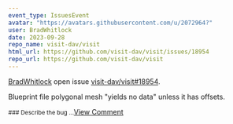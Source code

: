 ```yaml
---
event_type: IssuesEvent
avatar: "https://avatars.githubusercontent.com/u/2072964?"
user: BradWhitlock
date: 2023-09-28
repo_name: visit-dav/visit
html_url: https://github.com/visit-dav/visit/issues/18954
repo_url: https://github.com/visit-dav/visit
---
```


<a href='https://github.com/BradWhitlock' target='_blank'>BradWhitlock</a> open issue <a href='https://github.com/visit-dav/visit/issues/18954' target='_blank'>visit-dav/visit#18954</a>.

<p>Blueprint file polygonal mesh "yields no data" unless it has offsets.</p><small>### Describe the bug...</small><a href='https://github.com/visit-dav/visit/issues/18954' target='_blank'>View Comment</a>